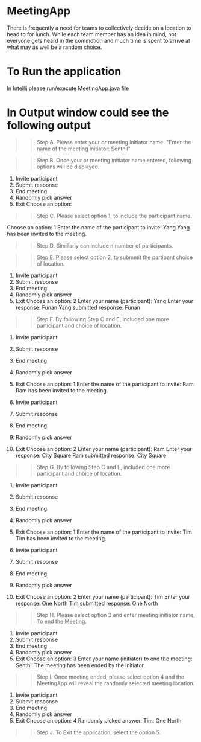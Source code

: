 # MeetingApp
There is frequently a need for teams to collectively decide on a location to head to for lunch. While each team member has an idea in mind, not everyone gets heard in the commotion and much time is spent to arrive at what may as well be a random choice.

# To Run the application
In Intellij please run/execute MeetingApp.java file

# In Output window could see the following output
>> Step A. Please enter your or meeting initiator name.
"Enter the name of the meeting initiator: Senthil"

>> Step B. Once your or meeting initiator name entered, following options will be displayed.

1. Invite participant
2. Submit response
3. End meeting
4. Randomly pick answer
5. Exit
Choose an option:

>> Step C. Please select option 1, to include the participant name.

Choose an option: 1
Enter the name of the participant to invite: Yang
Yang has been invited to the meeting.

>> Step D. Simillarly can include n number of participants.

>> Step E. Please select option 2, to submmit the partipant choice of location.
1. Invite participant
2. Submit response
3. End meeting
4. Randomly pick answer
5. Exit
Choose an option: 2
Enter your name (participant): Yang
Enter your response: Funan
Yang submitted response: Funan

>> Step F. By following Step C and E, included one more participant and choice of location.
1. Invite participant
2. Submit response
3. End meeting
4. Randomly pick answer
5. Exit
Choose an option: 1
Enter the name of the participant to invite: Ram
Ram has been invited to the meeting.

1. Invite participant
2. Submit response
3. End meeting
4. Randomly pick answer
5. Exit
Choose an option: 2
Enter your name (participant): Ram
Enter your response: City Square
Ram submitted response: City Square

>> Step G. By following Step C and E, included one more participant and choice of location.
1. Invite participant
2. Submit response
3. End meeting
4. Randomly pick answer
5. Exit
Choose an option: 1
Enter the name of the participant to invite: Tim
Tim has been invited to the meeting.

1. Invite participant
2. Submit response
3. End meeting
4. Randomly pick answer
5. Exit
Choose an option: 2
Enter your name (participant): Tim
Enter your response: One North
Tim submitted response: One North

>> Step H.  Please select option 3 and enter meeting initiator name, To end the Meeting.
1. Invite participant
2. Submit response
3. End meeting
4. Randomly pick answer
5. Exit
Choose an option: 3
Enter your name (initiator) to end the meeting: Senthil
The meeting has been ended by the initiator.

>> Step I. Once meeting ended, please select option 4 and the MeetingApp will reveal the randomly selected meeting location. 
1. Invite participant
2. Submit response
3. End meeting
4. Randomly pick answer
5. Exit
Choose an option: 4
Randomly picked answer: Tim: One North

>> Step J. To Exit the application, select the option 5.

